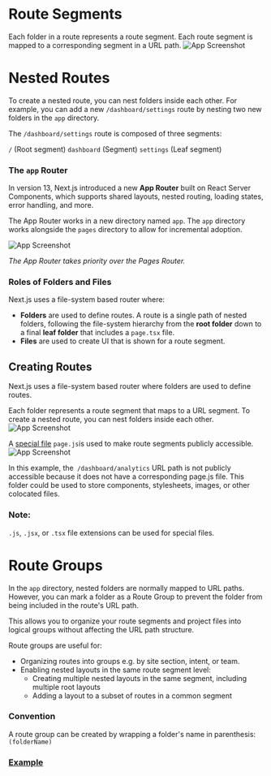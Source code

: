 # Route Segments
Each folder in a route represents a route segment. Each route segment is mapped to a corresponding segment in a URL path.
![App Screenshot](https://nextjs.org/_next/image?url=%2Fdocs%2Fdark%2Froute-segments-to-path-segments.png&w=1920&q=75&dpl=dpl_DCtH3CdUprp1CVB8tivKY8y2wMuB)

# Nested Routes
To create a nested route, you can nest folders inside each other. For example, you can add a new `/dashboard/settings` route by nesting two new folders in the `app` directory.

The `/dashboard/settings` route is composed of three segments:

`/` (Root segment)
`dashboard` (Segment)
`settings` (Leaf segment)

### The `app` Router
In version 13, Next.js introduced a new **App Router** built on React Server Components, which supports shared layouts, nested routing, loading states, error handling, and more.

The App Router works in a new directory named `app`. The `app` directory works alongside the `pages` directory to allow for incremental adoption.

![App Screenshot](https://nextjs.org/_next/image?url=%2Fdocs%2Fdark%2Fnext-router-directories.png&w=1920&q=75&dpl=dpl_DCtH3CdUprp1CVB8tivKY8y2wMuB)

*The App Router takes priority over the Pages Router.*

### Roles of Folders and Files
Next.js uses a file-system based router where:

- **Folders** are used to define routes. A route is a single path of nested folders, following the file-system hierarchy from the **root folder** down to a final **leaf folder** that includes a `page.tsx` file.
- **Files** are used to create UI that is shown for a route segment.

## Creating Routes
Next.js uses a file-system based router where folders are used to define routes.

Each folder represents a route segment that maps to a URL segment. To create a nested route, you can nest folders inside each other.
![App Screenshot](https://nextjs.org/_next/image?url=%2Fdocs%2Fdark%2Froute-segments-to-path-segments.png&w=1920&q=75&dpl=dpl_DCtH3CdUprp1CVB8tivKY8y2wMuB)

A [special file](https://nextjs.org/docs/app/building-your-application/routing#file-conventions) `page.js`is used to make route segments publicly accessible.
![App Screenshot](https://nextjs.org/_next/image?url=%2Fdocs%2Fdark%2Fdefining-routes.png&w=1920&q=75&dpl=dpl_DCtH3CdUprp1CVB8tivKY8y2wMuB)

In this example, the` /dashboard/analytics` URL path is not publicly accessible because it does not have a corresponding page.js file. This folder could be used to store components, stylesheets, images, or other colocated files.

### Note:
`.js`, `.jsx`, or `.tsx` file extensions can be used for special files.

# Route Groups
In the `app` directory, nested folders are normally mapped to URL paths. However, you can mark a folder as a Route Group to prevent the folder from being included in the route's URL path.

This allows you to organize your route segments and project files into logical groups without affecting the URL path structure.

Route groups are useful for:

- Organizing routes into groups e.g. by site section, intent, or team.
- Enabling nested layouts in the same route segment level:
    - Creating multiple nested layouts in the same segment, including multiple root layouts
    - Adding a layout to a subset of routes in a common segment

### Convention
A route group can be created by wrapping a folder's name in parenthesis: `(folderName)`

### [Example](https://nextjs.org/docs/app/building-your-application/routing/route-groups#organize-routes-without-affecting-the-url-path)